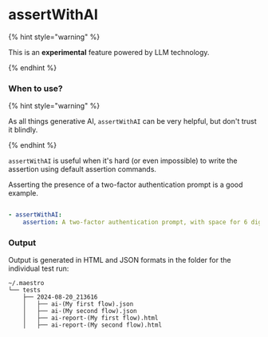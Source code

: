 # assertWithAI

{% hint style="warning" %}

This is an **experimental** feature powered by LLM technology.

{% endhint %}

### When to use?

{% hint style="warning" %}

As all things generative AI, `assertWithAI` can be very helpful, but don't trust
it blindly.

{% endhint %}

`assertWithAI` is useful when it's hard (or even impossible) to write the
assertion using default assertion commands.

Asserting the presence of a two-factor authentication prompt is a good example.

<figure><img src="../.gitbook/assets/uber_2fa.png" alt=""><figcaption></figcaption></figure>

```yaml
- assertWithAI:
    assertion: A two-factor authentication prompt, with space for 6 digits, is visible.
```


### Output

Output is generated in HTML and JSON formats in the folder for the individual
test run:

```
~/.maestro
└── tests
    ├── 2024-08-20_213616
    │   ├── ai-(My first flow).json
    │   ├── ai-(My second flow).json
    │   ├── ai-report-(My first flow).html
    │   ├── ai-report-(My second flow).html
```
